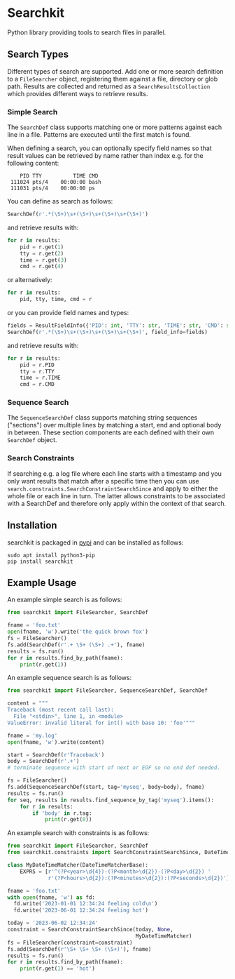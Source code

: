 # Searchkit

Python library providing tools to search files in parallel.

## Search Types

Different types of search are supported. Add one or more search definition to a `FileSearcher` object, registering them against a file, directory or glob path. Results are collected and returned as a `SearchResultsCollection` which provides different ways to retrieve results.

### Simple Search

The `SearchDef` class supports matching one or more patterns against each line in a file. Patterns are executed until the first match is found.

When defining a search, you can optionally specify field names so that result values can be retrieved by name rather than index e.g. for the following content:

```
    PID TTY          TIME CMD
 111024 pts/4    00:00:00 bash
 111031 pts/4    00:00:00 ps
```

You can define as search as follows:

```python
SearchDef(r'.*(\S+)\s+(\S+)\s+(\S+)\s+(\S+)')
```

and retrieve results with:

```python
for r in results:
    pid = r.get(1)
    tty = r.get(2)
    time = r.get(3)
    cmd = r.get(4)
```

or alternatively:

```python
for r in results:
    pid, tty, time, cmd = r
```

or you can provide field names and types:

```python
fields = ResultFieldInfo({'PID': int, 'TTY': str, 'TIME': str, 'CMD': str})
SearchDef(r'.*(\S+)\s+(\S+)\s+(\S+)\s+(\S+)', field_info=fields)
```

and retrieve results with:

```python
for r in results:
    pid = r.PID
    tty = r.TTY
    time = r.TIME
    cmd = r.CMD
```

### Sequence Search

The `SequenceSearchDef` class supports matching string sequences ("sections") over multiple lines by matching a start, end and optional body in between. These section components are each defined with their own `SearchDef` object.

### Search Constraints

If searching e.g. a log file where each line starts with a timestamp and you only want results that match after a specific time then you can use ```search.constraints.SearchConstraintSearchSince``` and apply to either the whole file or each line in turn. The latter allows constraints to be associated with a SearchDef and therefore only apply within the context of that search.

## Installation

searchkit is packaged in [pypi](https://pypi.org/project/searchkit) and can be installed as follows:

```console
sudo apt install python3-pip
pip install searchkit
```

## Example Usage

An example simple search is as follows:

```python
from searchkit import FileSearcher, SearchDef

fname = 'foo.txt'
open(fname, 'w').write('the quick brown fox')
fs = FileSearcher()
fs.add(SearchDef(r'.+ \S+ (\S+) .+'), fname)
results = fs.run()
for r in results.find_by_path(fname):
    print(r.get(1))
```

An example sequence search is as follows:

```python
from searchkit import FileSearcher, SequenceSearchDef, SearchDef

content = """
Traceback (most recent call last):
  File "<stdin>", line 1, in <module>
ValueError: invalid literal for int() with base 10: 'foo'"""

fname = 'my.log'
open(fname, 'w').write(content)

start = SearchDef(r'Traceback')
body = SearchDef(r'.+')
# terminate sequence with start of next or EOF so no end def needed.

fs = FileSearcher()
fs.add(SequenceSearchDef(start, tag='myseq', body=body), fname)
results = fs.run()
for seq, results in results.find_sequence_by_tag('myseq').items():
    for r in results:
        if 'body' in r.tag:
            print(r.get(0))
```

An example search with constraints is as follows:

```python
from searchkit import FileSearcher, SearchDef
from searchkit.constraints import SearchConstraintSearchSince, DateTimeMatcherBase

class MyDateTimeMatcher(DateTimeMatcherBase):
    EXPRS = [r'^(?P<year>\d{4})-(?P<month>\d{2})-(?P<day>\d{2}) '
             r'(?P<hours>\d{2}):(?P<minutes>\d{2}):(?P<seconds>\d{2})']

fname = 'foo.txt'
with open(fname, 'w') as fd:
  fd.write('2023-01-01 12:34:24 feeling cold\n')
  fd.write('2023-06-01 12:34:24 feeling hot')

today = '2023-06-02 12:34:24'
constraint = SearchConstraintSearchSince(today, None,
                                         MyDateTimeMatcher)
fs = FileSearcher(constraint=constraint)
fs.add(SearchDef(r'\S+ \S+ \S+ (\S+)'), fname)
results = fs.run()
for r in results.find_by_path(fname):
    print(r.get(1) == 'hot')
```

